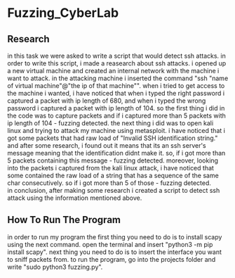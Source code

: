 # Fuzzing_CyberLab
## Research
in this task we were asked to write a script that would detect ssh attacks. in order to write this script, i made a reasearch about ssh attacks.
i opened up a new virtual machine and created an internal network with the machine i want to attack.
in the attacking machine i inserted the command "ssh "name of virtual machine"@"the ip of that machine"".
when i tried to get access to the machine i wanted, i have noticed that when i typed the right password i captured a packet with ip length of 680, and when i typed the wrong password i captured a packet with ip length of 104.
so the first thing i did in the code was to capture packets and if i captured more than 5 packets with ip length of 104 - fuzzing detected.
the next thing i did was to open kali linux and trying to attack my machine using metasploit. i have noticed that i got some packets that had raw load of "Invalid SSH identification string." and after some research, i found out it means that its an ssh server's message meaning that the identification didnt make it.
so, if i got more than 5 packets containing this message - fuzzing detected.
moreover, looking into the packets i captured from the kali linux attack, i have noticed that some contained the raw load of a string that has a sequence of the same char consecutively.
so if i got more than 5 of those - fuzzing detected.
</br>
in conclusion, after making some research i created a script to detect ssh attack using the information mentioned above.


## How To Run The Program
in order to run my program the first thing you need to do is to install scapy using the next command.
open the terminal and insert "python3 -m pip install scapy".
next thing you need to do is to insert the interface you want to sniff packets from.
to run the program, go into the projects folder and write "sudo python3 fuzzing.py".


